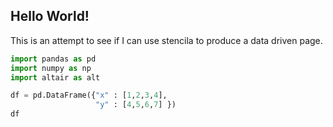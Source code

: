 ## Hello World!
This is an attempt to see if I can use stencila to produce a data driven page.

```python
import pandas as pd
import numpy as np
import altair as alt

df = pd.DataFrame({"x" : [1,2,3,4],
                   "y" : [4,5,6,7] })
df

```
